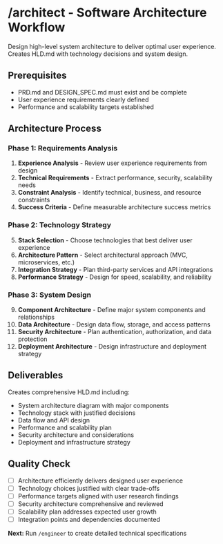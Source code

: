 # /architect - Software Architecture Workflow

Design high-level system architecture to deliver optimal user experience. Creates HLD.md with technology decisions and system design.

## Prerequisites
- PRD.md and DESIGN_SPEC.md must exist and be complete
- User experience requirements clearly defined
- Performance and scalability targets established

## Architecture Process

### Phase 1: Requirements Analysis
1. **Experience Analysis** - Review user experience requirements from design
2. **Technical Requirements** - Extract performance, security, scalability needs
3. **Constraint Analysis** - Identify technical, business, and resource constraints
4. **Success Criteria** - Define measurable architecture success metrics

### Phase 2: Technology Strategy
5. **Stack Selection** - Choose technologies that best deliver user experience
6. **Architecture Pattern** - Select architectural approach (MVC, microservices, etc.)
7. **Integration Strategy** - Plan third-party services and API integrations
8. **Performance Strategy** - Design for speed, scalability, and reliability

### Phase 3: System Design
9. **Component Architecture** - Define major system components and relationships
10. **Data Architecture** - Design data flow, storage, and access patterns
11. **Security Architecture** - Plan authentication, authorization, and data protection
12. **Deployment Architecture** - Design infrastructure and deployment strategy

## Deliverables
Creates comprehensive HLD.md including:
- System architecture diagram with major components
- Technology stack with justified decisions
- Data flow and API design
- Performance and scalability plan
- Security architecture and considerations
- Deployment and infrastructure strategy

## Quality Check
- [ ] Architecture efficiently delivers designed user experience
- [ ] Technology choices justified with clear trade-offs
- [ ] Performance targets aligned with user research findings
- [ ] Security architecture comprehensive and reviewed
- [ ] Scalability plan addresses expected user growth
- [ ] Integration points and dependencies documented

**Next:** Run `/engineer` to create detailed technical specifications